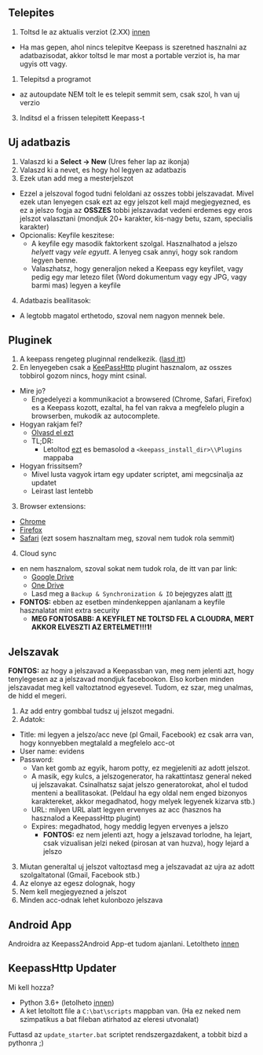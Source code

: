 ## Telepites

1. Toltsd le az aktualis verziot (2.XX) [innen](http://keepass.info/download.html)
  * Ha mas gepen, ahol nincs telepitve Keepass is szeretned hasznalni az adatbazisodat,
    akkor toltsd le mar most a portable verziot is, ha mar ugyis ott vagy.
1. Telepitsd a programot
  * az autoupdate NEM tolt le es telepit semmit sem, csak szol, h van uj verzio
3. Inditsd el a frissen telepitett Keepass-t

## Uj adatbazis
1. Valaszd ki a __Select -> New__ (Ures feher lap az ikonja)
2. Valaszd ki a nevet, es hogy hol legyen az adatbazis
3. Ezek utan add meg a mesterjelszot
  * Ezzel a jelszoval fogod tudni feloldani az osszes tobbi jelszavadat.
    Mivel ezek utan lenyegen csak ezt az egy jelszot kell majd megjegyezned, es ez a jelszo fogja az __OSSZES__ tobbi jelszavadat vedeni
    erdemes egy eros jelszot valasztani (mondjuk 20+ karakter, kis-nagy betu, szam, specialis karakter)
  * Opcionalis: Keyfile keszitese:
    * A keyfile egy masodik faktorkent szolgal.
      Hasznalhatod a jelszo *helyett* vagy *vele egyutt*.
      A lenyeg csak annyi, hogy sok random legyen benne.
    * Valaszhatsz, hogy generaljon neked a Keepass egy keyfilet,
      vagy pedig egy mar letezo filet (Word dokumentum vagy egy JPG, vagy barmi mas) legyen a keyfile 
4. Adatbazis beallitasok:
  * A legtobb magatol erthetodo, szoval nem nagyon mennek bele.

## Pluginek
1. A keepass rengeteg pluginnal rendelkezik. ([lasd itt](https://keepass.info/plugins.html))
2. En lenyegeben csak a [KeePassHttp](https://keepass.info/plugins.html#keepasshttp) plugint hasznalom,
   az osszes tobbirol gozom nincs, hogy mint csinal.
  * Mire jo?
    * Engedelyezi a kommunikaciot a browsered (Chrome, Safari, Firefox) es a Keepass kozott,
      ezaltal, ha fel van rakva a megfelelo plugin a browserben, mukodik az autocomplete.
  * Hogyan rakjam fel?
    * [Olvasd el ezt](https://github.com/pfn/keepasshttp/#non-windows--manual-windows-installation)
    * TL;DR:
      * Letoltod [ezt](https://github.com/pfn/keepasshttp/raw/master/KeePassHttp.plgx) es bemasolod a `<keepass_install_dir>\\Plugins` mappaba
  * Hogyan frissitsem?
    * Mivel lusta vagyok irtam egy updater scriptet, ami megcsinalja az updatet
    * Leirast last lentebb
3. Browser extensions:
  * [Chrome](https://chrome.google.com/webstore/detail/chromeipass/ompiailgknfdndiefoaoiligalphfdae=)
  * [Firefox](https://addons.mozilla.org/en-US/firefox/addon/passifox/)
  * [Safari](https://github.com/mmichaa/passafari.safariextension) (ezt sosem hasznaltam meg, szoval nem tudok rola semmit)
4. Cloud sync
  * en nem hasznalom, szoval sokat nem tudok rola, de itt van par link:
    * [Google Drive](https://sourceforge.net/projects/kp-googlesync/)
    * [One Drive](https://github.com/KoenZomers/KeePassOneDriveSync)
    * Lasd meg a `Backup & Synchronization & IO` bejegyzes alatt [itt](https://keepass.info/plugins.html)
  * __FONTOS:__ ebben az esetben mindenkeppen ajanlanam a keyfile hasznalatat mint extra security
    * __MEG FONTOSABB: A KEYFILET NE TOLTSD FEL A CLOUDRA, MERT AKKOR ELVESZTI AZ ERTELMET!!!1!__ 

## Jelszavak
__FONTOS:__ az hogy a jelszavad a Keepassban van, meg nem jelenti azt, hogy tenylegesen az a jelszavad mondjuk facebookon.
Elso korben minden jelszavadat meg kell valtoztatnod egyesevel.
Tudom, ez szar, meg unalmas, de hidd el megeri.
1. Az add entry gombbal tudsz uj jelszot megadni.
2. Adatok:
  * Title: mi legyen a jelszo/acc neve (pl Gmail, Facebook) ez csak arra van, hogy konnyebben megtalald a megfelelo acc-ot
  * User name: evidens
  * Password:
    * Van ket gomb az egyik, harom potty, ez megjeleniti az adott jelszot.
    * A masik, egy kulcs, a jelszogenerator, ha rakattintasz general neked uj jelszavakat.
      Csinalhatsz sajat jelszo generatorokat, ahol el tudod menteni a beallitasokat.
      (Peldaul ha egy oldal nem enged bizonyos karaktereket, akkor megadhatod, hogy melyek legyenek kizarva stb.)
    * URL: milyen URL alatt legyen ervenyes az acc (hasznos ha hasznalod a KeepassHttp plugint)
    * Expires: megadhatod, hogy meddig legyen ervenyes a jelszo
      * __FONTOS:__ ez nem jelenti azt, hogy a jelszavad torlodne, ha lejart, csak vizualisan jelzi neked (pirosan at van huzva), hogy lejard a jelszo
3. Miutan generaltal uj jelszot valtoztasd meg a jelszavadat az ujra az adott szolgaltatonal (Gmail, Facebook stb.)
4. Az elonye az egesz dolognak, hogy
  1. Nem kell megjegyezned a jelszot
  2. Minden acc-odnak lehet kulonbozo jelszava

## Android App
Androidra az Keepass2Android App-et tudom ajanlani.
Letoltheto [innen](https://play.google.com/store/apps/details?id=keepass2android.keepass2android&hl=hu)

## KeepassHttp Updater
Mi kell hozza?
* Python 3.6+ (letolheto [innen](https://www.python.org/downloads/))
* A ket letoltott file a `C:\bat\scripts` mappban van. (Ha ez neked nem szimpatikus a bat fileban atirhatod az eleresi utvonalat)

Futtasd az `update_starter.bat` scriptet rendszergazdakent, a tobbit bizd a pythonra ;)

